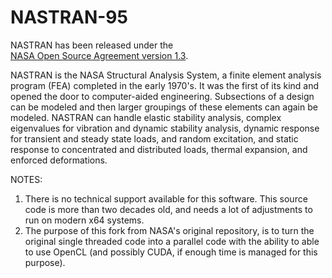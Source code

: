 # NASTRAN-95

NASTRAN has been released under the  
[NASA Open Source Agreement version 1.3](https://github.com/nasa/NASTRAN-95/raw/master/NASA%20Open%20Source%20Agreement-NASTRAN%2095.doc).


NASTRAN is the NASA Structural Analysis System, a finite element analysis program (FEA) completed in the early 1970's. It was the first of its kind and opened the door to computer-aided engineering. Subsections of a design can be modeled and then larger groupings of these elements can again be modeled. NASTRAN can handle elastic stability analysis, complex eigenvalues for vibration and dynamic stability analysis, dynamic response for transient and steady state loads, and random excitation, and static response to concentrated and distributed loads, thermal expansion, and enforced deformations.

NOTES: 
1. There is no technical support available for this software. This source code is more than two decades old, and needs a lot of adjustments to run on modern x64 systems.   
2. The purpose of this fork from NASA's original repository, is to turn the original single threaded code into a parallel code with the ability to able to use OpenCL (and possibly CUDA, if enough time is managed for this purpose).
